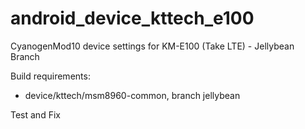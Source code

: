 android_device_kttech_e100
==========================

CyanogenMod10 device settings for KM-E100 (Take LTE) - Jellybean Branch

Build requirements:
* device/kttech/msm8960-common, branch jellybean

Test and Fix
